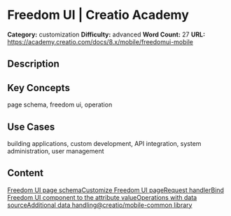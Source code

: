 # Freedom UI | Creatio Academy

**Category:** customization **Difficulty:** advanced **Word Count:** 27 **URL:**
https://academy.creatio.com/docs/8.x/mobile/freedomui-mobile

## Description

## Key Concepts

page schema, freedom ui, operation

## Use Cases

building applications, custom development, API integration, system
administration, user management

## Content

[Freedom UI page schema](/docs/8.x/mobile/mobile-development/customization/freedom-ui/client-schema-mobile)[Customize Freedom UI page](/docs/8.x/mobile/customize-page)[Request handler](/docs/8.x/mobile/category/request-handler)[Bind Freedom UI component to the attribute value](/docs/8.x/mobile/mobile-development/customization/freedom-ui/bind-data-mobile)[Operations with data source](/docs/8.x/mobile/category/operations-with-data-source)[Additional data handling](/docs/8.x/mobile/mobile-development/customization/freedom-ui/data-operations-mobile)[@creatio/mobile-common library](/docs/8.x/mobile/mobile-development/customization/freedom-ui/creatio-mobile-common)
